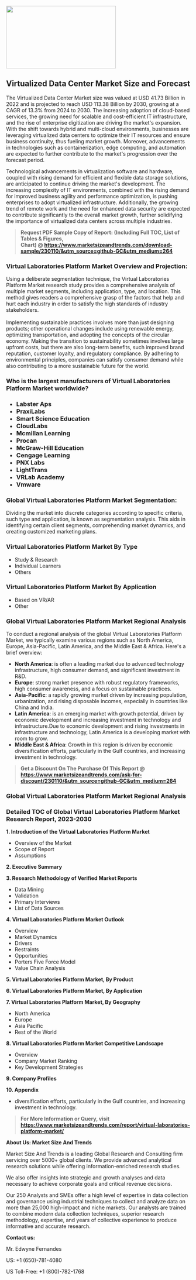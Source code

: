 <p><img class="alignnone size-medium wp-image-20088" src="https://ffe5etoiles.com/wp-content/uploads/2024/12/MST1-300x171.png" alt="" width="300" height="171" /></p><h2>Virtualized Data Center Market Size and Forecast</h2><p>The Virtualized Data Center Market size was valued at USD 41.73 Billion in 2022 and is projected to reach USD 113.38 Billion by 2030, growing at a CAGR of 13.3% from 2024 to 2030. The increasing adoption of cloud-based services, the growing need for scalable and cost-efficient IT infrastructure, and the rise of enterprise digitization are driving the market's expansion. With the shift towards hybrid and multi-cloud environments, businesses are leveraging virtualized data centers to optimize their IT resources and ensure business continuity, thus fueling market growth. Moreover, advancements in technologies such as containerization, edge computing, and automation are expected to further contribute to the market's progression over the forecast period.</p><p>Technological advancements in virtualization software and hardware, coupled with rising demand for efficient and flexible data storage solutions, are anticipated to continue driving the market's development. The increasing complexity of IT environments, combined with the rising demand for improved business agility and performance optimization, is pushing enterprises to adopt virtualized infrastructure. Additionally, the growing trend of remote work and the need for enhanced data security are expected to contribute significantly to the overall market growth, further solidifying the importance of virtualized data centers across multiple industries.</p></p><blockquote id="" class=""><strong>Request PDF Sample Copy of Report: (Including Full TOC, List of Tables &amp; Figures, Chart)&nbsp;@&nbsp;<strong><a href="https://www.marketsizeandtrends.com/download-sample/230110/&utm_source=github-GC&utm_medium=264" target="_blank">https://www.marketsizeandtrends.com/download-sample/230110/&utm_source=github-GC&utm_medium=264</a></strong></strong></blockquote><h3 id="" class="">Virtual Laboratories Platform Market&nbsp;Overview and Projection:</h3><p id="" class="">Using a deliberate segmentation technique, the Virtual Laboratories Platform Market research study provides a comprehensive analysis of multiple market segments, including application, type, and location. This method gives readers a comprehensive grasp of the factors that help and hurt each industry in order to satisfy the high standards of industry stakeholders. <br /> <br />Implementing sustainable practices involves more than just designing products; other operational changes include using renewable energy, optimizing transportation, and adopting the concepts of the circular economy. Making the transition to sustainability sometimes involves large upfront costs, but there are also long-term benefits, such improved brand reputation, customer loyalty, and regulatory compliance. By adhering to environmental principles, companies can satisfy consumer demand while also contributing to a more sustainable future for the world.</p><h3 id="" class="">Who is the largest manufacturers of&nbsp;Virtual Laboratories Platform Market worldwide?</h3><h3 class=""><p><ul><li>Labster Aps </li><li> PraxiLabs </li><li> Smart Science Education </li><li> CloudLabs </li><li> Mcmillan Learning </li><li> Procan </li><li> McGraw-Hill Education </li><li> Cengage Learning </li><li> PNX Labs </li><li> LightTrans </li><li> VRLab Academy </li><li> Vmware</li></ul></p></h3><h3 id="" class="">Global&nbsp;Virtual Laboratories Platform Market Segmentation:</h3><p id="" class="">Dividing the market into discrete categories according to specific criteria, such type and application, is known as segmentation analysis. This aids in identifying certain client segments, comprehending market dynamics, and creating customized marketing plans.</p><h3 id="" class="">Virtual Laboratories Platform Market&nbsp;By Type</h3><p><p><ul><li>Study & Research</li><li> Individual Learners</li><li> Others</p></li></ul></p></p><h3 id="" class="">Virtual Laboratories Platform Market&nbsp;By Application</h3><p class=""><p><ul><li>Based on VR/AR</li><li> Other</li></ul></p></p><h3 id="" class="">Global Virtual Laboratories Platform Market Regional Analysis</h3><p id="" class="">To conduct a regional analysis of the global Virtual Laboratories Platform Market, we typically examine various regions such as North America, Europe, Asia-Pacific, Latin America, and the Middle East &amp; Africa. Here's a brief overview:</p><ul><li><strong>North America</strong>: is often a leading market due to advanced technology infrastructure, high consumer demand, and significant investment in R&amp;D.</li><li><strong>Europe</strong>: strong market presence with robust regulatory frameworks, high consumer awareness, and a focus on sustainable practices.</li><li><strong>Asia-Pacific</strong>: a rapidly growing market driven by increasing population, urbanization, and rising disposable incomes, especially in countries like China and India.</li><li><strong>Latin America</strong>: is an emerging market with growth potential, driven by economic development and increasing investment in technology and infrastructure.Due to economic development and rising investments in infrastructure and technology, Latin America is a developing market with room to grow.</li><li><strong>Middle East &amp; Africa</strong>: Growth in this region is driven by economic diversification efforts, particularly in the Gulf countries, and increasing investment in technology.</li></ul><blockquote id="" class=""><strong>Get a Discount On The Purchase Of This Report @ <strong><a href="https://www.marketsizeandtrends.com/ask-for-discount/230110/&utm_source=github-GC&utm_medium=264" target="_blank">https://www.marketsizeandtrends.com/ask-for-discount/230110/&utm_source=github-GC&utm_medium=264</a></strong></strong></blockquote><h3 id="" class="">Global Virtual Laboratories Platform Market Regional Analysis</h3><h3 id="" class="">Detailed TOC of Global Virtual Laboratories Platform Market Research Report, 2023-2030</h3><p id="" class=""><strong>1. Introduction of the Virtual Laboratories Platform Market</strong></p><ul><li>Overview of the Market</li><li>Scope of Report</li><li>Assumptions</li></ul><p id="" class=""><strong>2. Executive Summary</strong></p><p id="" class=""><strong>3. Research Methodology of Verified Market Reports</strong></p><ul><li>Data Mining</li><li>Validation</li><li>Primary Interviews</li><li>List of Data Sources</li></ul><p id="" class=""><strong>4. Virtual Laboratories Platform Market Outlook</strong></p><ul><li>Overview</li><li>Market Dynamics</li><li>Drivers</li><li>Restraints</li><li>Opportunities</li><li>Porters Five Force Model</li><li>Value Chain Analysis</li></ul><p id="" class=""><strong>5. Virtual Laboratories Platform Market, By Product</strong></p><p id="" class=""><strong>6. Virtual Laboratories Platform Market, By Application</strong></p><p id="" class=""><strong>7. Virtual Laboratories Platform Market, By Geography</strong></p><ul><li>North America</li><li>Europe</li><li>Asia Pacific</li><li>Rest of the World</li></ul><p id="" class=""><strong>8. Virtual Laboratories Platform Market Competitive Landscape</strong></p><ul><li>Overview</li><li>Company Market Ranking</li><li>Key Development Strategies</li></ul><p id="" class=""><strong>9. Company Profiles</strong></p><p id="" class=""><strong>10. Appendix</strong></p><ul><li>diversification efforts, particularly in the Gulf countries, and increasing investment in technology.</li></ul><blockquote id="" class=""><strong>For More Information or Query, visit <strong><strong><a href="https://www.marketsizeandtrends.com/report/virtual-laboratories-platform-market/" target="_blank">https://www.marketsizeandtrends.com/report/virtual-laboratories-platform-market/</a></strong></strong></strong></blockquote><p id="" class=""><strong>About Us: Market Size And Trends</strong></p><p id="" class="">Market Size And Trends is a leading Global Research and Consulting firm servicing over 5000+ global clients. We provide advanced analytical research solutions while offering information-enriched research studies.</p><p id="" class="">We also offer insights into strategic and growth analyses and data necessary to achieve corporate goals and critical revenue decisions.</p><p id="" class="">Our 250 Analysts and SMEs offer a high level of expertise in data collection and governance using industrial techniques to collect and analyze data on more than 25,000 high-impact and niche markets. Our analysts are trained to combine modern data collection techniques, superior research methodology, expertise, and years of collective experience to produce informative and accurate research.</p><p id="" class=""><strong>Contact us:</strong></p><p id="" class="">Mr. Edwyne Fernandes</p><p id="" class="">US: +1 (650)-781-4080</p><p id="" class="">US Toll-Free: +1 (800)-782-1768</p>
